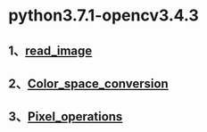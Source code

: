 # python3.7.1-opencv3.4.3
## 1、[read_image](https://github.com/Clayygou/python-opencv/tree/master/read_image)
## 2、[Color_space_conversion](https://github.com/Clayygou/python-opencv/tree/master/Color_space_conversion)
## 3、[Pixel_operations](https://github.com/Clayygou/python-opencv/tree/master/Pixel_operations)